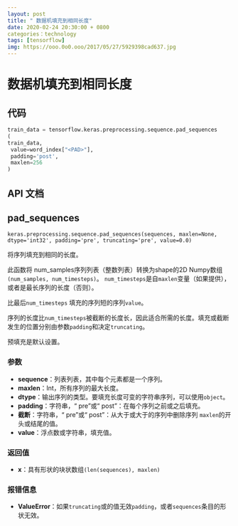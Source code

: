 ```yaml
---
layout: post
title: " 数据机填充到相同长度"
date: 2020-02-24 20:30:00 + 0800
categories：technology
tags: [tensorflow]
img: https://ooo.0o0.ooo/2017/05/27/5929398cad637.jpg
---
```


# 数据机填充到相同长度

## 代码

```python
train_data = tensorflow.keras.preprocessing.sequence.pad_sequences
(
train_data,
 value=word_index["<PAD>"],
 padding='post',
 maxlen=256
)
```

## API 文档

## pad_sequences

```
keras.preprocessing.sequence.pad_sequences(sequences, maxlen=None, dtype='int32', padding='pre', truncating='pre', value=0.0)
```

将序列填充到相同的长度。

此函数将 num_samples序列列表（整数列表）转换为shape的2D Numpy数组`(num_samples, num_timesteps)`。 `num_timesteps`是自`maxlen`变量（如果提供），或者是最长序列的长度（否则）。

比最后`num_timesteps` 填充的序列短的序列`value`。

序列的长度比`num_timesteps`被截断的长度长，因此适合所需的长度。填充或截断发生的位置分别由参数`padding`和决定`truncating`。

预填充是默认设置。

### 参数

-   **sequence**：列表列表，其中每个元素都是一个序列。
-   **maxlen**：Int，所有序列的最大长度。
-   **dtype**：输出序列的类型。要填充长度可变的字符串序列，可以使用`object`。
-   **padding**：字符串，“ pre”或“ post”：在每个序列之前或之后填充。
-   **截断**：字符串，“ pre”或“ post”：从大于或大于的序列中删除序列 `maxlen`的开头或结尾的值。
-   **value**：浮点数或字符串，填充值。

### 返回值

-   **x**：具有形状的块状数组`(len(sequences), maxlen)`

### 报错信息

-   **ValueError**：如果`truncating`或的值无效`padding`，或者`sequences`条目的形状无效。